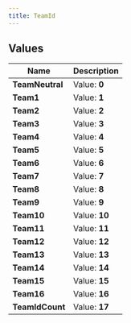 ```yaml
---
title: TeamId
---
```


## Values
| Name | Description |
| ---- | ----------- |
| **TeamNeutral** | Value: **0** |
| **Team1** | Value: **1** |
| **Team2** | Value: **2** |
| **Team3** | Value: **3** |
| **Team4** | Value: **4** |
| **Team5** | Value: **5** |
| **Team6** | Value: **6** |
| **Team7** | Value: **7** |
| **Team8** | Value: **8** |
| **Team9** | Value: **9** |
| **Team10** | Value: **10** |
| **Team11** | Value: **11** |
| **Team12** | Value: **12** |
| **Team13** | Value: **13** |
| **Team14** | Value: **14** |
| **Team15** | Value: **15** |
| **Team16** | Value: **16** |
| **TeamIdCount** | Value: **17** |

